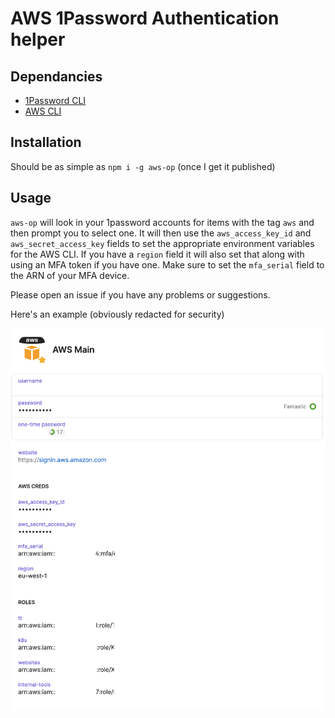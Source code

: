 # AWS 1Password Authentication helper

## Dependancies

* [1Password CLI](https://support.1password.com/command-line-getting-started/)
* [AWS CLI](https://docs.aws.amazon.com/cli/latest/userguide/cli-chap-install.html)

## Installation

Should be as simple as `npm i -g aws-op` (once I get it published)

## Usage

`aws-op` will look in your 1password accounts for items with the tag `aws` and then prompt you to select one. It will then use the `aws_access_key_id` and `aws_secret_access_key` fields to set the appropriate environment variables for the AWS CLI. If you have a `region` field it will also set that along with using an MFA token if you have one. Make sure to set the `mfa_serial` field to the ARN of your MFA device.

Please open an issue if you have any problems or suggestions.

Here's an example (obviously redacted for security)

![Redacted Example](assets/redacted-example.png?raw=true "Redacted Example")